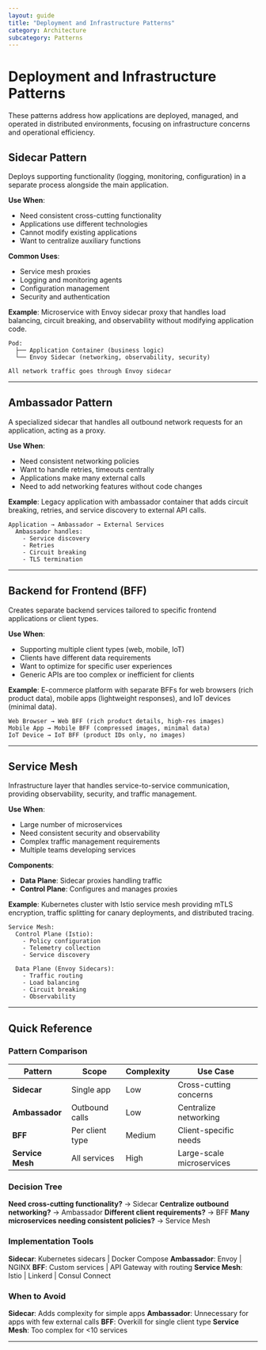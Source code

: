 ```yaml
---
layout: guide
title: "Deployment and Infrastructure Patterns"
category: Architecture
subcategory: Patterns
---
```


# Deployment and Infrastructure Patterns

These patterns address how applications are deployed, managed, and operated in distributed environments, focusing on infrastructure concerns and operational efficiency.

## Sidecar Pattern

Deploys supporting functionality (logging, monitoring, configuration) in a separate process alongside the main application.

**Use When**:
- Need consistent cross-cutting functionality
- Applications use different technologies
- Cannot modify existing applications
- Want to centralize auxiliary functions

**Common Uses**:

- Service mesh proxies
- Logging and monitoring agents
- Configuration management
- Security and authentication

**Example**: Microservice with Envoy sidecar proxy that handles load balancing, circuit breaking, and observability without modifying application code.

```
Pod:
  ├── Application Container (business logic)
  └── Envoy Sidecar (networking, observability, security)

All network traffic goes through Envoy sidecar
```

---

## Ambassador Pattern

A specialized sidecar that handles all outbound network requests for an application, acting as a proxy.

**Use When**:
- Need consistent networking policies
- Want to handle retries, timeouts centrally
- Applications make many external calls
- Need to add networking features without code changes

**Example**: Legacy application with ambassador container that adds circuit breaking, retries, and service discovery to external API calls.

```
Application → Ambassador → External Services
  Ambassador handles:
    - Service discovery
    - Retries
    - Circuit breaking
    - TLS termination
```

---

## Backend for Frontend (BFF)

Creates separate backend services tailored to specific frontend applications or client types.

**Use When**:
- Supporting multiple client types (web, mobile, IoT)
- Clients have different data requirements
- Want to optimize for specific user experiences
- Generic APIs are too complex or inefficient for clients

**Example**: E-commerce platform with separate BFFs for web browsers (rich product data), mobile apps (lightweight responses), and IoT devices (minimal data).

```
Web Browser → Web BFF (rich product details, high-res images)
Mobile App → Mobile BFF (compressed images, minimal data)
IoT Device → IoT BFF (product IDs only, no images)
```

---

## Service Mesh

Infrastructure layer that handles service-to-service communication, providing observability, security, and traffic management.

**Use When**:
- Large number of microservices
- Need consistent security and observability
- Complex traffic management requirements
- Multiple teams developing services

**Components**:

- **Data Plane**: Sidecar proxies handling traffic
- **Control Plane**: Configures and manages proxies

**Example**: Kubernetes cluster with Istio service mesh providing mTLS encryption, traffic splitting for canary deployments, and distributed tracing.

```
Service Mesh:
  Control Plane (Istio):
    - Policy configuration
    - Telemetry collection
    - Service discovery

  Data Plane (Envoy Sidecars):
    - Traffic routing
    - Load balancing
    - Circuit breaking
    - Observability
```

---

## Quick Reference

### Pattern Comparison

| Pattern | Scope | Complexity | Use Case |
|---------|-------|------------|----------|
| **Sidecar** | Single app | Low | Cross-cutting concerns |
| **Ambassador** | Outbound calls | Low | Centralize networking |
| **BFF** | Per client type | Medium | Client-specific needs |
| **Service Mesh** | All services | High | Large-scale microservices |

### Decision Tree

**Need cross-cutting functionality?** → Sidecar
**Centralize outbound networking?** → Ambassador
**Different client requirements?** → BFF
**Many microservices needing consistent policies?** → Service Mesh

### Implementation Tools

**Sidecar**: Kubernetes sidecars | Docker Compose
**Ambassador**: Envoy | NGINX
**BFF**: Custom services | API Gateway with routing
**Service Mesh**: Istio | Linkerd | Consul Connect

### When to Avoid

**Sidecar**: Adds complexity for simple apps
**Ambassador**: Unnecessary for apps with few external calls
**BFF**: Overkill for single client type
**Service Mesh**: Too complex for <10 services

---
